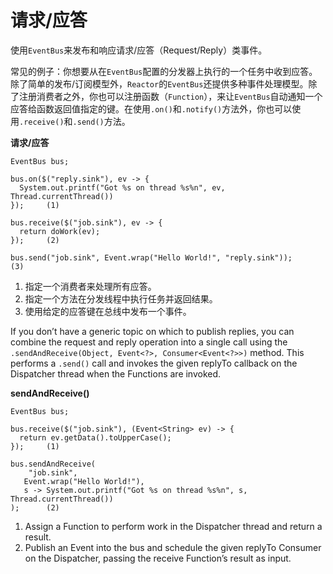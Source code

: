 # 请求/应答

使用`EventBus`来发布和响应请求/应答（Request/Reply）类事件。

常见的例子：你想要从在`EventBus`配置的分发器上执行的一个任务中收到应答。除了简单的发布/订阅模型外，`Reactor`的`EventBus`还提供多种事件处理模型。除了注册消费者之外，你也可以注册函数（`Function`），来让`EventBus`自动通知一个应答给函数返回值指定的键。在使用`.on()`和`.notify()`方法外，你也可以使用`.receive()`和`.send()`方法。

**请求/应答**

```
EventBus bus;

bus.on($("reply.sink"), ev -> {
  System.out.printf("Got %s on thread %s%n", ev, Thread.currentThread())
});     (1)

bus.receive($("job.sink"), ev -> {
  return doWork(ev);
});     (2)

bus.send("job.sink", Event.wrap("Hello World!", "reply.sink"));     (3)
```

1. 指定一个消费者来处理所有应答。
2. 指定一个方法在分发线程中执行任务并返回结果。
3. 使用给定的应答键在总线中发布一个事件。

If you don’t have a generic topic on which to publish replies, you can combine the request and reply operation into a single call using the `.sendAndReceive(Object, Event<?>, Consumer<Event<?>>)` method. This performs a `.send()` call and invokes the given replyTo callback on the Dispatcher thread when the Functions are invoked.

**sendAndReceive()**

```
EventBus bus;

bus.receive($("job.sink"), (Event<String> ev) -> {
  return ev.getData().toUpperCase();
});     (1) 

bus.sendAndReceive(
    "job.sink",
   Event.wrap("Hello World!"),
   s -> System.out.printf("Got %s on thread %s%n", s, Thread.currentThread())
);      (2)
```

1. Assign a Function to perform work in the Dispatcher thread and return a result.
1. Publish an Event into the bus and schedule the given replyTo Consumer on the Dispatcher, passing the receive Function’s result as input.